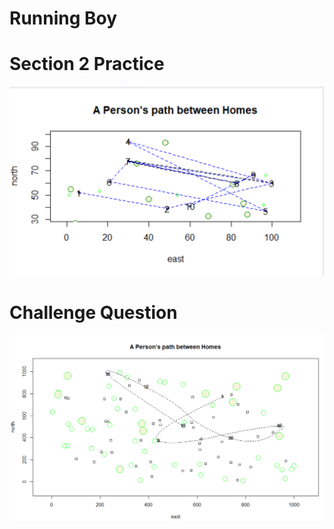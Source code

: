 # Running Boy

# Section 2 Practice
![](pathbetweenhomes1.png)

# Challenge Question
![](challengequestion.png)

